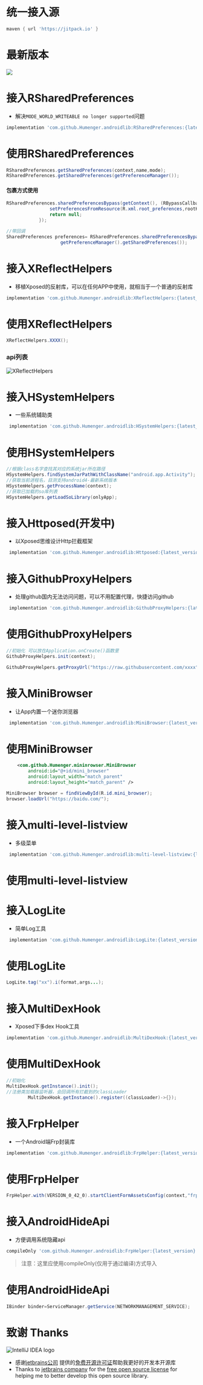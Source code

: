 # 统一接入源
```groovy
maven { url 'https://jitpack.io' }
```
# 最新版本
[![](https://jitpack.io/v/Humenger/androidlib.svg)](https://jitpack.io/#Humenger/androidlib)
# 接入RSharedPreferences
- 解决`MODE_WORLD_WRITEABLE no longer supported`问题

```groovy
implementation 'com.github.Humenger.androidlib:RSharedPreferences:{latest_version}'
```
# 使用RSharedPreferences
```java
RSharedPreferences.getSharedPreferences(context,name,mode);
RSharedPreferences.getSharedPreferences(getPreferenceManager());
```
#### 包裹方式使用
```java
RSharedPreferences.sharedPreferencesBypass(getContext(), (RBypassCallback<Void>) () -> {
                setPreferencesFromResource(R.xml.root_preferences,rootKey);
                return null;
            });
```
```java
//带回调
SharedPreferences preferences= RSharedPreferences.sharedPreferencesBypass(getContext(), (RBypassCallback<SharedPreferences>) () -> 
                    getPreferenceManager().getSharedPreferences());
```
# 接入XReflectHelpers
- 移植Xposed的反射库，可以在任何APP中使用，就相当于一个普通的反射库
```groovy
implementation 'com.github.Humenger.androidlib:XReflectHelpers:{latest_version}'
```
# 使用XReflectHelpers
```java
XReflectHelpers.XXXX();
```
### api列表
 ![XReflectHelpers](./images/XReflectHelpers.png)

# 接入HSystemHelpers
- 一些系统辅助类
```groovy
 implementation 'com.github.Humenger.androidlib:HSystemHelpers:{latest_version}'
```
# 使用HSystemHelpers
```java
//根据class名字查找其对应的系统jar所在路径
HSystemHelpers.findSystemJarPathWithClassName("android.app.Activity");
//获取当前进程名，目测支持android4-最新系统版本
HSystemHelpers.getProcessName(context);
//获取已加载的so库列表
HSystemHelpers.getLoadSoLibrary(onlyApp);
```
# 接入Httposed(开发中)
- 以Xposed思维设计Http拦截框架
```groovy
 implementation 'com.github.Humenger.androidlib:Httposed:{latest_version}'
```
# 接入GithubProxyHelpers
- 处理github国内无法访问问题，可以不用配置代理，快捷访问github
```groovy
 implementation 'com.github.Humenger.androidlib:GithubProxyHelpers:{latest_version}'
```
# 使用GithubProxyHelpers
```java
//初始化 可以放在Application.onCreate()函数里  
GithubProxyHelpers.init(context);
```
```java
GithubProxyHelpers.getProxyUrl("https://raw.githubusercontent.com/xxxx")
```

# 接入MiniBrowser
- 让App内置一个迷你浏览器
```groovy
 implementation 'com.github.Humenger.androidlib:MiniBrowser:{latest_version}'
```
# 使用MiniBrowser
```xml
    <com.github.Humenger.mininrowser.MiniBrowser
        android:id="@+id/mini_browser"
        android:layout_width="match_parent"
        android:layout_height="match_parent" />
```

```java
MiniBrowser browser = findViewById(R.id.mini_browser);
browser.loadUrl("https://baidu.com/");
```

# 接入multi-level-listview

- 多级菜单

```groovy
 implementation 'com.github.Humenger.androidlib:multi-level-listview:{latest_version}'
```

# 使用multi-level-listview

# 接入LogLite
- 简单Log工具

```groovy
 implementation 'com.github.Humenger.androidlib:LogLite:{latest_version}'
```

# 使用LogLite

```java
LogLite.tag("xx").i(format,args...);
```

# 接入MultiDexHook

- Xposed下多dex Hook工具

```groovy
implementation 'com.github.Humenger.androidlib:MultiDexHook:{latest_version}'
```

# 使用MultiDexHook

```java
//初始化
MultiDexHook.getInstance().init();
//注册类加载器监听器，会回调所有拦截到的classLoader
        MultiDexHook.getInstance().register((classLoader)->{});

```

# 接入FrpHelper

- 一个Android端Frp封装库

```groovy
implementation 'com.github.Humenger.androidlib:FrpHelper:{latest_version}'
```

# 使用FrpHelper

```java
FrpHelper.with(VERSION_0_42_0).startClientFormAssetsConfig(context,"frpc.ini");
```

# 接入AndroidHideApi

- 方便调用系统隐藏api

```groovy
compileOnly 'com.github.Humenger.androidlib:FrpHelper:{latest_version}'
```

> 注意：这里应使用compileOnly(仅用于通过编译)方式导入

# 使用AndroidHideApi

```java
IBinder binder=ServiceManager.getService(NETWORKMANAGEMENT_SERVICE);
```

# 致谢 Thanks

![IntelliJ IDEA logo](https://resources.jetbrains.com/storage/products/company/brand/logos/IntelliJ_IDEA_icon.png)

* 感谢[jetbrains公司](https://www.jetbrains.com)
  提供的[免费开源许可证](https://jb.gg/OpenSourceSupport)帮助我更好的开发本开源库
* Thanks to [jetbrains company](https://www.jetbrains.com) for
  the [free open source license](https://jb.gg/OpenSourceSupport) for helping me to better develop
  this open source library.